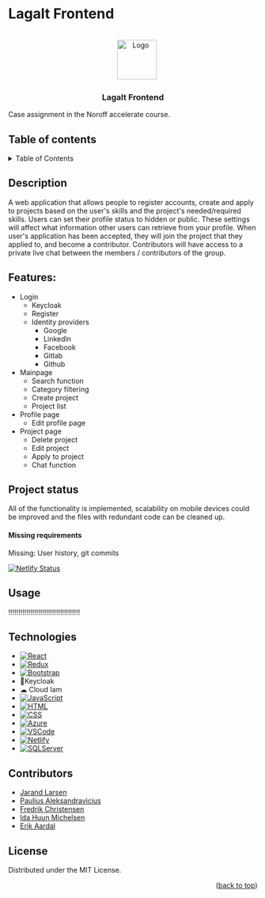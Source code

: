 <a name="readme-top"></a>

# Lagalt Frontend

<!-- PROJECT LOGO -->

<br />
<div align="center">
    <img src="https://gitlab.com/legalt-group/lagalt-front-end/uploads/81662aed7406d8bbdb88f1b6450d3ba5/lagalt-logo.png" alt="Logo" width="80" height="80">

<h3 align="center">Lagalt Frontend</h3>
</div>

Case assignment in the Noroff accelerate course.

<!-- TABLE OF CONTENTS -->
## Table of contents
<details>
  <summary>Table of Contents</summary>
  <ol>
    <li>
      <p>Description</p>
      <p>Features</p>
    </li>
    <li>
      <p>Project status</p>
      <ul>
        <li><p>Usage<p></li>
      </ul>
    </li>
    <li><p>Technologies</p></li>
    <li><p">Contributors</p></li>
    <li><p>License</p></li>
  </ol>
</details>

## Description
A web application that allows people to register accounts, create and apply to projects based on the user's skills and the project's needed/required skills. Users can set their profile status to hidden or public. These settings will affect what information other users can retrieve from your profile. When user's application has been accepted, they will join the project that they applied to, and become a contributor. Contributors will have access to a private live chat between the members / contributors of the group. 

## Features: 
* Login
  * Keycloak
  * Register
  * Identity providers
    * Google
    * LinkedIn
    * Facebook
    * Gitlab
    * Github
* Mainpage
  * Search function
  * Category filtering
  * Create project
  * Project list
* Profile page
  * Edit profile page
* Project page
  * Delete project
  * Edit project
  * Apply to project
  * Chat function

## Project status
All of the functionality is implemented, scalability on mobile devices could be improved and the files with redundant code can be cleaned up.

#### Missing requirements
Missing: User history, git commits

[![Netlify Status](https://api.netlify.com/api/v1/badges/a52c407d-565a-4b4e-bb9e-d268ee4b7063/deploy-status)](https://app.netlify.com/sites/lagalt/deploys)

## Usage
 !!!!!!!!!!!!!!!!!!!!!!!!!!!!!!!!!!!!

## Technologies
* [![React][React.js]][React-url]
* [![Redux][Redux.com]][Redux-url]
* [![Bootstrap][Bootstrap.com]][Bootstrap-url]
* 🔑Keycloak
* ☁ Cloud Iam
* [![JavaScript][JavaScript.com]][JavaScript-url]
* [![HTML][HTML.com]][HTML-url]
* [![CSS][CSS.com]][CSS-url]
* [![Azure][Azure.com]][Azure-url]
* [![VSCode][VSCode.com]][VSCode-url]
* [![Netlify][Netlify.com]][Netlify-url]
* [![SQLServer][SQLServer.com]][SQLServer-url]

## Contributors
* <a href="https://www.linkedin.com/in/jarand-larsen-58852a257/">Jarand Larsen</a>
* <a href="https://www.linkedin.com/in/paulius-aleksandravicius-a12a01233/">Paulius Aleksandravicius</a>
* <a href="https://www.linkedin.com/in/fredrik-christensen-a33451159/">Fredrik Christensen</a>
* <a href="https://www.linkedin.com/in/ida-huun-michelsen/">Ida Huun Michelsen</a>
* <a href="https://www.linkedin.com/in/erik-aardal/">Erik Aardal</a>

<!-- LICENSE -->
## License

Distributed under the MIT License.

<!-- MARKDOWN LINKS & IMAGES -->
<!-- https://www.markdownguide.org/basic-syntax/#reference-style-links -->

[Next.js]: https://img.shields.io/badge/next.js-000000?style=for-the-badge&logo=nextdotjs&logoColor=white
[Next-url]: https://nextjs.org/

[React.js]: https://img.shields.io/badge/React-20232A?style=for-the-badge&logo=react&logoColor=61DAFB
[React-url]: https://reactjs.org/

[Bootstrap.com]: https://img.shields.io/badge/Bootstrap-563D7C?style=for-the-badge&logo=bootstrap&logoColor=white
[Bootstrap-url]: https://getbootstrap.com

[JQuery.com]: https://img.shields.io/badge/jQuery-0769AD?style=for-the-badge&logo=jquery&logoColor=white
[JQuery-url]: https://jquery.com

[Redux.com]: https://img.shields.io/badge/Redux-593D88?style=for-the-badge&logo=redux&logoColor=white
[Redux-url]: https://redux.js.org/

[Netlify.com]: https://img.shields.io/badge/Netlify-00C7B7?style=for-the-badge&logo=netlify&logoColor=white
[Netlify-url]: https://www.netlify.com/

[VSCode.com]: https://img.shields.io/badge/VSCode-0078D4?style=for-the-badge&logo=visual%20studio%20code&logoColor=white
[VSCode-url]: https://code.visualstudio.com/

[SQLServer.com]: https://img.shields.io/badge/Microsoft_SQL_Server-CC2927?style=for-the-badge&logo=microsoft-sql-server&logoColor=white
[SQLServer-url]: https://www.microsoft.com/en-us/sql-server/sql-server-downloads

[Azure.com]: https://img.shields.io/badge/microsoft%20azure-0089D6?style=for-the-badge&logo=microsoft-azure&logoColor=white
[Azure-url]: https://azure.microsoft.com/en-us

[JavaScript.com]: https://img.shields.io/badge/JavaScript-323330?style=for-the-badge&logo=javascript&logoColor=F7DF1E
[JavaScript-url]: https://www.javascript.com/

[HTML.com]: https://img.shields.io/badge/HTML5-E34F26?style=for-the-badge&logo=html5&logoColor=white
[HTML-url]: https://www.w3schools.com/html/

[CSS.com]: https://img.shields.io/badge/CSS3-1572B6?style=for-the-badge&logo=css3&logoColor=white
[CSS-url]: https://www.w3schools.com/css/

<p align="right">(<a href="#readme-top">back to top</a>)</p>